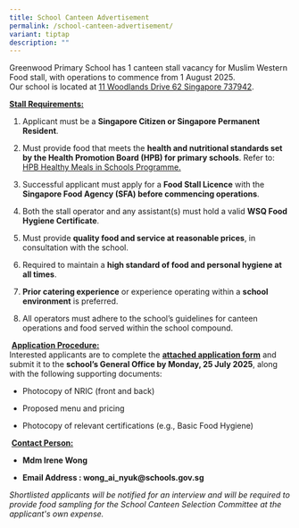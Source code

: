 ```yaml
---
title: School Canteen Advertisement
permalink: /school-canteen-advertisement/
variant: tiptap
description: ""
---
```

<p>Greenwood Primary School has 1 canteen stall vacancy for Muslim Western
Food stall, with operations to commence from 1 August 2025.
<br>Our school is located at <a href="https://www.onemap.gov.sg/?lat=1.4398996&amp;lng=103.8047256" rel="noopener nofollow" target="_blank">11 Woodlands Drive 62 Singapore 737942</a>.&nbsp;</p>
<p><strong><u>Stall Requirements:</u></strong>
</p>
<ol data-tight="true" class="tight">
<li>
<p>Applicant must be a <strong>Singapore Citizen or Singapore Permanent Resident</strong>.</p>
</li>
<li>
<p>Must provide food that meets the <strong>health and nutritional standards set by the Health Promotion Board (HPB)<em> </em>for primary schools</strong>.
Refer to: <a href="https://www.hpb.gov.sg/schools/school-programmes/healthy-meals-in-schools-programme" rel="noopener noreferrer nofollow" target="_new">HPB Healthy Meals in Schools Programme.</a>
</p>
</li>
<li>
<p>Successful applicant must apply for a <strong>Food Stall Licence</strong> with
the <strong>Singapore Food Agency (SFA) before commencing operations</strong>.</p>
</li>
<li>
<p>Both the stall operator and any assistant(s) must hold a valid <strong>WSQ Food Hygiene Certificate</strong>.</p>
</li>
<li>
<p>Must provide <strong>quality food and service at reasonable prices</strong>,
in consultation with the school.</p>
</li>
<li>
<p>Required to maintain a <strong>high standard of food and personal hygiene at all times</strong>.</p>
</li>
<li>
<p><strong>Prior catering experience</strong> or experience operating within
a <strong>school environment</strong> is preferred.</p>
</li>
<li>
<p>All operators must adhere to the school’s guidelines for canteen operations
and food served within the school compound.</p>
</li>
</ol>
<p>&nbsp;<strong><u>Application Procedure:</u></strong>
<br>Interested applicants are to complete the <strong><a href="/files/School Bus Advertisement/Application_for_Canteen_Stall_FormBF7.pdf" rel="noopener noreferrer nofollow" target="_blank">attached application form</a></strong> and
submit it to the <strong>school’s General Office by Monday, 25 July 2025</strong>,
along with the following supporting documents:</p>
<ul data-tight="true" class="tight">
<li>
<p>Photocopy of NRIC (front and back)</p>
</li>
<li>
<p>Proposed menu and pricing</p>
</li>
<li>
<p>Photocopy of relevant certifications (e.g., Basic Food Hygiene)</p>
</li>
</ul>
<p>&nbsp;<strong><u>Contact Person:</u></strong>
</p>
<ul data-tight="true" class="tight">
<li>
<p><strong>Mdm Irene Wong</strong>
</p>
</li>
<li>
<p><strong>Email Address : <a rel="noopener noreferrer nofollow" target="_blank">wong_ai_nyuk@schools.gov.sg</a></strong>
</p>
</li>
</ul>
<p><em>Shortlisted applicants will be notified for an interview and will be required to provide food sampling for the School Canteen Selection Committee at the applicant's own expense.</em>
</p>